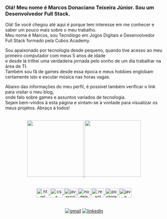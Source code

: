 ### Olá! Meu nome é Marcos Donaciano Teixeira Júnior. Sou um Desenvolvedor Full Stack. 

Olá! Se você chegou até aqui é porque tem interesse em me conhecer e saber um pouco mais sobre o meu trabalho. <br>
Meu nome é Marcos, sou Tecnólogo em Jogos Digitais e Desenvolvedor Full Stack formado pela Cubos Academy. <br>

Sou apaixonado por tecnologia desde pequeno, quando tive acesso ao meu primeiro computador com meus 5 anos de idade <br>
e desde lá trilhei uma verdadeira jornada pelo sonho de um dia trabalhar na área de TI. <br>
Também sou fã de games desde essa época e meus hobbies englobam certamente isto e escutar música nas horas vagas. <br>

Abaixo das informações do meu perfil, é possível também verificar o link para visitar o meu blog, <br>
onde falo sobre games e assuntos variados de tecnologia. <br>
Sejam bem-vindos à esta página e sintam-se à vontade para visualizar os meus projetos. Abraço à todos! <br> <br>

<div align="center">
  <a href="https://github.com/marcosdtjunior">
  <img height="180em" src="https://github-readme-stats.vercel.app/api?username=marcosdtjunior&show_icons=true&theme=dark&include_all_commits=true&count_private=true"/>
  <img height="180em" src="https://github-readme-stats.vercel.app/api/top-langs/?username=marcosdtjunior&layout=compact&langs_count=7&theme=dark"/>
</div>
  
<div align="center"> <br> <br>
  <img align="center" alt="html" height="30" width="40" src="https://cdn.jsdelivr.net/gh/devicons/devicon/icons/html5/html5-original.svg">
  <img align="center" alt="css" height="30" width="40" src="https://cdn.jsdelivr.net/gh/devicons/devicon/icons/css3/css3-original.svg">
  <img align="center" alt="javascript" height="30" width="40" src="https://cdn.jsdelivr.net/gh/devicons/devicon/icons/javascript/javascript-original.svg">
  <img align="center" alt="nodejs" height="30" width="40" src="https://cdn.jsdelivr.net/gh/devicons/devicon/icons/nodejs/nodejs-original.svg">
  <img align="center" alt="react" height="30" width="40" src="https://cdn.jsdelivr.net/gh/devicons/devicon/icons/react/react-original.svg">
  <img align="center" alt="postgres" height="30" width="40" src="https://cdn.jsdelivr.net/gh/devicons/devicon/icons/postgresql/postgresql-original.svg">
  <img align="center" alt="java" height="30" width="40" src="https://cdn.jsdelivr.net/gh/devicons/devicon/icons/java/java-original.svg" />
</div>
  
<div align="center"> <br> <br>
  <a href="mailto:marcosdjunior@gmail.com"><img alt="gmail" src="https://img.shields.io/badge/Gmail-D14836?style=for-the-badge&logo=gmail&logoColor=white"></a>
  <a href="https://www.linkedin.com/in/marcosdtjunior/"><img alt="linkedin" src="https://img.shields.io/badge/LinkedIn-0077B5?style=for-the-badge&logo=linkedin&logoColor=white"></a>
</div>
